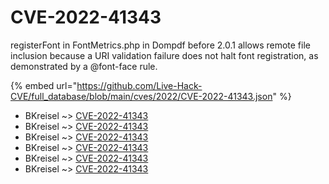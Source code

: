 # CVE-2022-41343

registerFont in FontMetrics.php in Dompdf before 2.0.1 allows remote file inclusion because a URI validation failure does not halt font registration, as demonstrated by a @font-face rule.

{% embed url="https://github.com/Live-Hack-CVE/full_database/blob/main/cves/2022/CVE-2022-41343.json" %}


* BKreisel ~> [CVE-2022-41343](https://www.alice-snow.ru/2022/database/cve-2022-41343/cve-2022-41343-bkreisel)
* BKreisel ~> [CVE-2022-41343](https://www.alice-snow.ru/2022/database/cve-2022-41343/cve-2022-41343-bkreisel)
* BKreisel ~> [CVE-2022-41343](https://www.alice-snow.ru/2022/database/cve-2022-41343/cve-2022-41343-bkreisel)
* BKreisel ~> [CVE-2022-41343](https://www.alice-snow.ru/2022/database/cve-2022-41343/cve-2022-41343-bkreisel)
* BKreisel ~> [CVE-2022-41343](https://www.alice-snow.ru/2022/database/cve-2022-41343/cve-2022-41343-bkreisel)
* BKreisel ~> [CVE-2022-41343](https://www.alice-snow.ru/2022/database/cve-2022-41343/cve-2022-41343-bkreisel)